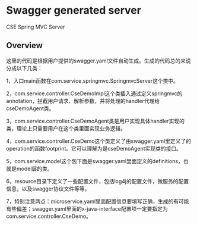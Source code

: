 # Swagger generated server

CSE Spring MVC Server


## Overview
这里的代码是根据用户提供的swagger.yaml文件自动生成。生成的代码总的来说分成以下几类：

1，入口main函数在com.service.springmvc.SpringmvcServer这个类中。

2，com.service.controller.CseDemoImpl这个类插入通过定义springmvc的annotation，拦截用户请求、解析参数，并将处理的handler代理给cseDemoAgent类。

3，com.service.controller.CseDemoAgent类是用户实现具体handler实现的类，理论上只需要用户在这个类里面实现业务逻辑。

4，com.service.controller.CseDemo这个类定义了由swagger.yaml里定义了的operation的函数footprint。它可以理解为是cseDemoAgent实现类的接口。

5，com.service.model这个包下面是swagger.yaml里面定义的definitions，也就是model层的类。

6，resource目录下定义了一些配置文件，包括log4j的配置文件，微服务的配置信息，以及swagger协议文件等等。

7，特别注意两点：microservice.yaml里面配置信息要填写正确，生成的有可能有些偏差；swagger.yaml里面的x-java-interface配置项一定要指定为com.service.controller.CseDemo。